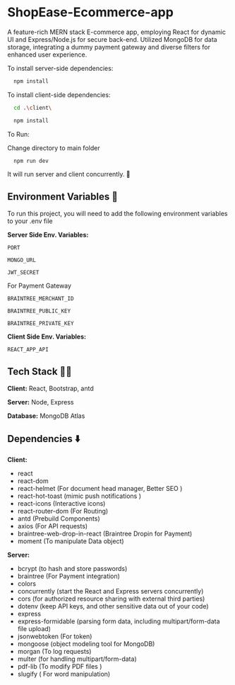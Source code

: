 # ShopEase-Ecommerce-app
 A feature-rich MERN stack E-commerce app, employing React for dynamic UI and Express/Node.js for secure back-end. Utilized MongoDB for data storage, integrating a dummy payment gateway and diverse filters for enhanced user experience.

 To install server-side dependencies:


```bash
  npm install
```

To install client-side dependencies:
```bash
  cd .\client\
```

```bash
  npm install
```

To Run:

Change directory to main folder
```bash
  npm run dev
```
It will run server and client concurrently. 🚀

## Environment Variables 🔐

To run this project, you will need to add the following environment variables to your .env file

**Server Side Env. Variables:**

`PORT`

`MONGO_URL`

`JWT_SECRET`

For Payment Gateway

`BRAINTREE_MERCHANT_ID`

`BRAINTREE_PUBLIC_KEY`

`BRAINTREE_PRIVATE_KEY`

**Client Side Env. Variables:**

`REACT_APP_API`

## Tech Stack 🧑‍💻

**Client:** React, Bootstrap, antd

**Server:** Node, Express

**Database:** MongoDB Atlas

## Dependencies ⬇️

**Client:** 

- react
- react-dom
- react-helmet (For document head manager, Better SEO )
- react-hot-toast (mimic push notifications )
- react-icons (Interactive icons)
- react-router-dom (For Routing)
- antd (Prebuild Components)
- axios (For API requests)
- braintree-web-drop-in-react (Braintree Dropin for Payment)
- moment (To manipulate Data object)

**Server:** 

- bcrypt (to hash and store passwords)
- braintree (For Payment integration)
- colors
- concurrently (start the React and Express servers concurrently)
- cors (for authorized resource sharing with external third parties)
- dotenv (keep API keys, and other sensitive data out of your code)
- express
- express-formidable (parsing form data, including multipart/form-data file upload)
- jsonwebtoken (For token)
- mongoose (object modeling tool for MongoDB)
- morgan (To log requests)
- multer (for handling multipart/form-data)
- pdf-lib (To modify PDF files )
- slugify ( For word manipulation)
